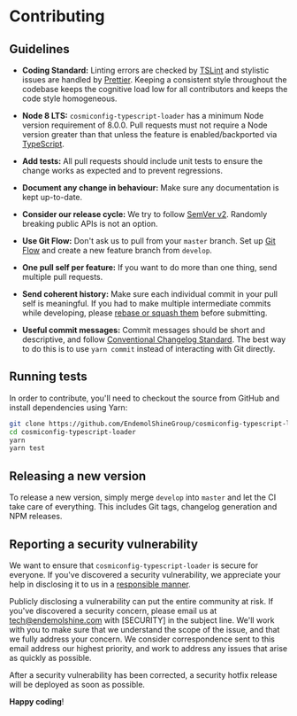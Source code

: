 # Contributing

## Guidelines

- **Coding Standard:** Linting errors are checked by [TSLint][link-tslint] and
  stylistic issues are handled by [Prettier][link-prettier]. Keeping a
  consistent style throughout the codebase keeps the cognitive load low for all
  contributors and keeps the code style homogeneous.

- **Node 8 LTS:** `cosmiconfig-typescript-loader` has a minimum Node version
  requirement of 8.0.0. Pull requests must not require a Node version greater
  than that unless the feature is enabled/backported via
  [TypeScript][link-typescript].

- **Add tests:** All pull requests should include unit tests to ensure the
  change works as expected and to prevent regressions.

- **Document any change in behaviour:** Make sure any documentation is kept
  up-to-date.

- **Consider our release cycle:** We try to follow [SemVer v2][link-semver].
  Randomly breaking public APIs is not an option.

- **Use Git Flow:** Don't ask us to pull from your `master` branch. Set up
  [Git Flow][link-git-flow] and create a new feature branch from `develop`.

- **One pull self per feature:** If you want to do more than one thing, send
  multiple pull requests.

- **Send coherent history:** Make sure each individual commit in your pull
  self is meaningful. If you had to make multiple intermediate commits while
  developing, please [rebase or squash them][link-git-rewrite] before
  submitting.

- **Useful commit messages:** Commit messages should be short and descriptive,
  and follow [Conventional Changelog Standard][link-conventional-changelog].
  The best way to do this is to use `yarn commit` instead of interacting with
  Git directly.

## Running tests

In order to contribute, you'll need to checkout the source from GitHub and
install dependencies using Yarn:

``` bash
git clone https://github.com/EndemolShineGroup/cosmiconfig-typescript-loader.git
cd cosmiconfig-typescript-loader
yarn
yarn test
```

## Releasing a new version

To release a new version, simply merge `develop` into `master` and let the CI
take care of everything. This includes Git tags, changelog generation and NPM
releases.

## Reporting a security vulnerability

We want to ensure that `cosmiconfig-typescript-loader` is secure for everyone. If
you've discovered a security vulnerability, we appreciate your help in
disclosing it to us in a [responsible manner][link-responsible-disclosure].

Publicly disclosing a vulnerability can put the entire community at risk. If
you've discovered a security concern, please email us at tech@endemolshine.com
with [SECURITY] in the subject line. We'll work with you to make sure that we
understand the scope of the issue, and that we fully address your concern. We
consider correspondence sent to this email address our highest priority, and
work to address any issues that arise as quickly as possible.

After a security vulnerability has been corrected, a security hotfix release
will be deployed as soon as possible.

**Happy coding**!

[link-tslint]: https://palantir.github.io/tslint/
[link-prettier]: https://prettier.io/
[link-typescript]: https://www.typescriptlang.org/
[link-semver]: http://semver.org/
[link-git-flow]: http://nvie.com/posts/a-successful-git-branching-model/
[link-git-rewrite]: http://www.git-scm.com/book/en/v2/Git-Tools-Rewriting-History#Changing-Multiple-Commit-Messages
[link-conventional-changelog]: https://github.com/conventional-changelog/conventional-changelog
[link-responsible-disclosure]: http://en.wikipedia.org/wiki/Responsible_disclosure
